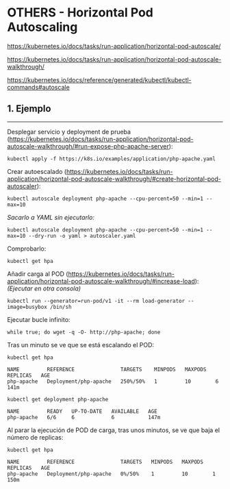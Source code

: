 # OTHERS - Horizontal Pod Autoscaling

https://kubernetes.io/docs/tasks/run-application/horizontal-pod-autoscale/

https://kubernetes.io/docs/tasks/run-application/horizontal-pod-autoscale-walkthrough/

https://kubernetes.io/docs/reference/generated/kubectl/kubectl-commands#autoscale

## **1. Ejemplo**
---

Desplegar servicio y deployment de prueba (https://kubernetes.io/docs/tasks/run-application/horizontal-pod-autoscale-walkthrough/#run-expose-php-apache-server):

`kubectl apply -f https://k8s.io/examples/application/php-apache.yaml`

Crear autoescalado (https://kubernetes.io/docs/tasks/run-application/horizontal-pod-autoscale-walkthrough/#create-horizontal-pod-autoscaler):

`kubectl autoscale deployment php-apache --cpu-percent=50 --min=1 --max=10`

_Sacarlo a YAML sin ejecutarlo:_

`kubectl autoscale deployment php-apache --cpu-percent=50 --min=1 --max=10 --dry-run -o yaml > autoscaler.yaml`

Comprobarlo:

`kubectl get hpa`

Añadir carga al POD (https://kubernetes.io/docs/tasks/run-application/horizontal-pod-autoscale-walkthrough/#increase-load):
_(Ejecutar en otra consola)_

`kubectl run --generator=run-pod/v1 -it --rm load-generator --image=busybox /bin/sh`

Ejecutar bucle infinito:

`while true; do wget -q -O- http://php-apache; done`

Tras un minuto se ve que se está escalando el POD:

`kubectl get hpa`

```console
NAME         REFERENCE               TARGETS    MINPODS   MAXPODS   REPLICAS   AGE
php-apache   Deployment/php-apache   250%/50%   1         10        6          141m
```

`kubectl get deployment php-apache`

```console
NAME         READY   UP-TO-DATE   AVAILABLE   AGE
php-apache   6/6     6            6           147m
```

Al parar la ejecución de POD de carga, tras unos minutos, se ve que baja el número de replicas: 

`kubectl get hpa`

```console
NAME         REFERENCE               TARGETS   MINPODS   MAXPODS   REPLICAS   AGE
php-apache   Deployment/php-apache   0%/50%    1         10        1          150m
```

